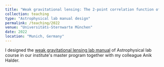 ```yaml
---
title: "Weak gravitational lensing: The 2-point correlation function of cosmic shear"
collection: teaching
type: "Astrophysical lab manual design"
permalink: /teaching/2022
venue: "Universitäts-Sternwarte München"
date: 2022
location: "Munich, Germany"
---
```


I designed the [weak gravitational lensing lab manual](../assets/Weak_lensing.pdf) of Astrophysical lab course in our institute's master program together with my colleague Anik Halder. 
